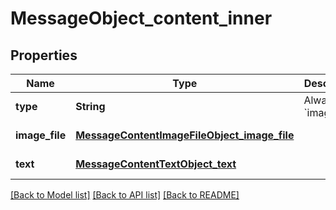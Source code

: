 # MessageObject_content_inner
## Properties

| Name | Type | Description | Notes |
|------------ | ------------- | ------------- | -------------|
| **type** | **String** | Always &#x60;image_file&#x60;. | [default to null] |
| **image\_file** | [**MessageContentImageFileObject_image_file**](MessageContentImageFileObject_image_file.md) |  | [default to null] |
| **text** | [**MessageContentTextObject_text**](MessageContentTextObject_text.md) |  | [default to null] |

[[Back to Model list]](../README.md#documentation-for-models) [[Back to API list]](../README.md#documentation-for-api-endpoints) [[Back to README]](../README.md)

